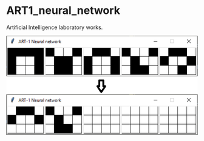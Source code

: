 # ART1_neural_network
Artificial Intelligence laboratory works.

![Image](https://github.com/AleksejSamarin/ART1_neural_network/blob/master/sources/Results.png)
